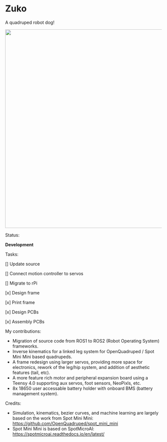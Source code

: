 # Zuko
 A quadruped robot dog!

<img src="https://github.com/reubenstr/Zuko/blob/main/images/zuko-render-side.png" width="640">

Status:

**Development**


Tasks:

[] Update source

[] Connect motion controller to servos

[] Migrate to rPi

[x] Design frame

[x] Print frame

[x] Design PCBs

[x] Assembly PCBs


My contributions:
- Migration of source code from ROS1 to ROS2 (Robot Operating System) frameworks.
- Inverse kinematics for a linked leg system for OpenQuadruped / Spot Mini Mini based quadrupeds.
- A frame redesign using larger servos, providing more space for electronics, rework of the leg/hip system, and addition of aesthetic features (tail, etc).
- A more feature rich motor and peripheral expansion board using a Teensy 4.0 supporting aux servos, foot sensors, NeoPixls, etc.
- 8x 18650 user accessable battery holder with onboard BMS (battery management system). 
 
Credits:
- Simulation, kinematics, bezier curves, and machine learning are largely based on the work from Spot Mini Mini: https://github.com/OpenQuadruped/spot_mini_mini 
- Spot Mini Mini is based on SpotMicroAI: https://spotmicroai.readthedocs.io/en/latest/
 
